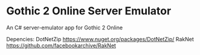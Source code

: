 # Gothic 2 Online Server Emulator
An C# server-emulator app for Gothic 2 Online

Depencies:
DotNetZip https://www.nuget.org/packages/DotNetZip/
RakNet https://github.com/facebookarchive/RakNet